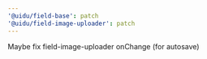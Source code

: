 ```yaml
---
'@uidu/field-base': patch
'@uidu/field-image-uploader': patch
---
```


Maybe fix field-image-uploader onChange (for autosave)
